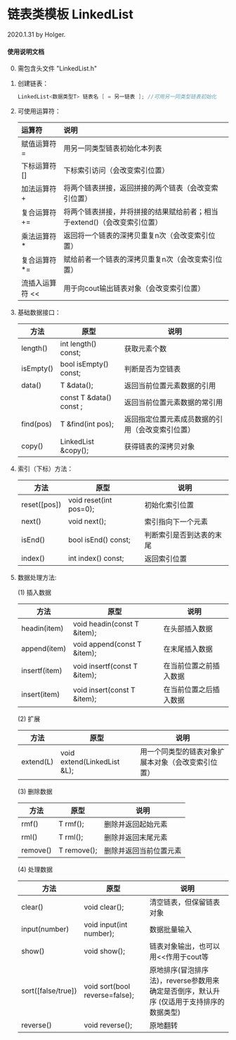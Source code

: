 # 链表类模板 LinkedList

2020.1.31 by Holger.

#### 使用说明文档

0. 需包含头文件 "LinkedList.h"

1. 创建链表： 

   ```c++
   LinkedList<数据类型T> 链表名 [ = 另一链表 ]; //可用另一同类型链表初始化
   ```

2. 可使用运算符：

   | 运算符             | 说明                                               |
   | :----------------- | :------------------------------------------------- |
   | 赋值运算符    =    | 用另一同类型链表初始化本列表                       |
   | 下标运算符    []   | 下标索引访问（会改变索引位置）                                       |
   | 加法运算符    +    | 将两个链表拼接，返回拼接的两个链表（会改变索引位置）              |
   | 复合运算符    +=   | 将两个链表拼接，并将拼接的结果赋给前者；相当于extend()（会改变索引位置）|
   | 乘法运算符    *    | 返回将一个链表的深拷贝重复n次（会改变索引位置）                      |
   | 复合运算符    *=   | 赋给前者一个链表的深拷贝重复n次（会改变索引位置）                    |
   | 流插入运算符    << | 用于向cout输出链表对象（会改变索引位置）                             |

3. 基础数据接口：

   | 方法      | 原型                    | 说明                                             |
   | --------- | ----------------------- | ------------------------------------------------ |
   | length()  | int length() const;     | 获取元素个数                                     |
   | isEmpty() | bool isEmpty() const;   | 判断是否为空链表                                 |
   | data()    | T &data();              | 返回当前位置元素数据的引用                       |
   |           | const T &data() const ; | 返回当前位置元素数据的常引用                     |
   | find(pos) | T &find(int pos);       | 返回指定位置元素成员数据的引用（会改变索引位置） |
   | copy()    | LinkedList<T> &copy();  | 获得链表的深拷贝对象                             |

4. 索引（下标）方法：

   | 方法    | 原型                   | 说明                     |
   | ------- | ---------------------- | ------------------------ |
   | reset([pos]) | void reset(int pos=0); | 初始化索引位置           |
   | next()  | void next();           | 索引指向下一个元素       |
   | isEnd() | bool isEnd() const;    | 判断索引是否到达表的末尾 |
   | index() | int index() const;     | 返回索引位置             |

5. 数据处理方法:

   (1) 插入数据

   | 方法          | 原型                         | 说明                   |
   | ------------- | ---------------------------- | ---------------------- |
   | headin(item)  | void headin(const T &item);  | 在头部插入数据         |
   | append(item)  | void append(const T &item);  | 在末尾插入数据         |
   | insertf(item) | void insertf(const T &item); | 在当前位置之前插入数据 |
   | insert(item)  | void insert(const T &item);  | 在当前位置之后插入数据 |

   (2) 扩展

   | 方法      | 原型                           | 说明                             |
   | --------- | ------------------------------ | -------------------------------- |
   | extend(L) | void extend(LinkedList<T> &L); | 用一个同类型的链表对象扩展本对象（会改变索引位置） |

   (3) 删除数据

   | 方法     | 原型           | 说明               |
   | -------- | -------------- | ------------------ |
   | rmf()    | T rmf();       | 删除并返回起始元素 |
   | rml()    | T rml();       | 删除并返回末尾元素 |
   | remove() | T remove(); | 删除并返回当前位置元素   |

   (4) 处理数据

   | 方法               | 原型                           | 说明                                                         |
   | ------------------ | ------------------------------ | ------------------------------------------------------------ |
   | clear()            | void clear();                  | 清空链表，但保留链表对象             |
   | input(number)      | void input(int number);        | 数据批量输入                                                 |
   | show()             | void show();                   | 链表对象输出，也可以用<<作用于cout等                         |
   | sort([false/true]) | void sort(bool reverse=false); | 原地排序(冒泡排序法)，reverse参数用来确定是否倒序，默认升序 (仅适用于支持排序的数据类型) |
   | reverse()          | void reverse();                | 原地翻转                                                     |

   